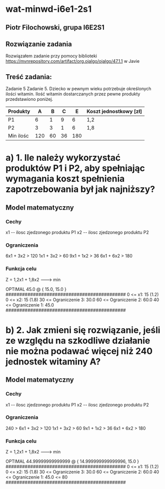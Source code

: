 # wat-minwd-i6e1-2s1

## Piotr Filochowski, grupa I6E2S1

## Rozwiązanie zadania

Rozwiązałem zadanie przy pomocy biblioteki https://mvnrepository.com/artifact/org.ojalgo/ojalgo/47.1.1 w Javie


## Treść zadania:
Zadanie 5
Zadanie 5. Dziecko w pewnym wieku potrzebuje określonych ilości witamin. Ilość witamin dostarczanych przez pewne produkty przedstawiono poniżej.


|	Produkty| A	    | B	    | C	    | E         |Koszt jednostkowy [zł]   |
|-----------|-------|-------|-------|-----------|-------------------------|
| P1	    | 6	    | 1	    | 9	    | 6	        | 1,2					  |
| P2	    | 3	    | 3	    | 1	    | 6	        | 1,8                     |
| Min ilośc	| 120	| 60	| 36	| 180	    |                         |

# a) 1.	Ile należy wykorzystać produktów P1 i P2, aby spełniając wymagania koszt spełnienia zapotrzebowania był jak najniższy?

## Model matematyczny

### Cechy

x1 -- ilosc zjedzonego produktu P1
x2 -- ilosc zjedzonego produktu P2

### Ograniczenia

6x1 + 3x2 > 120
1x1 + 3x2 > 60
9x1 + 1x2 > 36
6x1 + 6x2 > 180

### Funkcja celu

Z = 1,2x1 + 1,8x2 ---> min

OPTIMAL 45.0 @ { 15.0, 15.0 }
############################################
0 <= x1: 15 (1.2)
0 <= x2: 15 (1.8)
30 <= Ograniczenie 3: 30.0
60 <= Ograniczenie 2: 60.0
40 <= Ograniczenie 1: 45.0
############################################


# b) 2.	Jak zmieni się rozwiązanie, jeśli ze względu na szkodliwe działanie nie można podawać więcej niż 240 jednostek witaminy A?

## Model matematyczny

### Cechy

x1 -- ilosc zjedzonego produktu P1
x2 -- ilosc zjedzonego produktu P2

### Ograniczenia

240 >  6x1 + 3x2 > 120
1x1 + 3x2 > 60
9x1 + 1x2 > 36
6x1 + 6x2 > 180

### Funkcja celu

Z = 1,2x1 + 1,8x2 ---> min


OPTIMAL 44.99999999999999 @ { 14.999999999999996, 15.0 }
############################################
0 <= x1: 15 (1.2)
0 <= x2: 15 (1.8)
30 <= Ograniczenie 3: 30.0
60 <= Ograniczenie 2: 60.0
40 <= Ograniczenie 1: 45.0 <= 80
############################################

